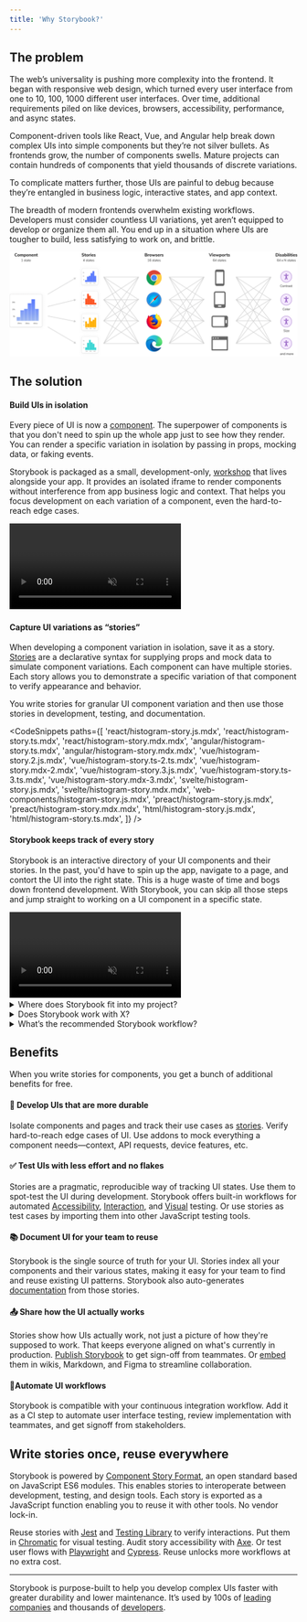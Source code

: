 ```yaml
---
title: 'Why Storybook?'
---
```


## The problem

The web’s universality is pushing more complexity into the frontend. It began with responsive web design, which turned every user interface from one to 10, 100, 1000 different user interfaces. Over time, additional requirements piled on like devices, browsers, accessibility, performance, and async states.

Component-driven tools like React, Vue, and Angular help break down complex UIs into simple components but they’re not silver bullets. As frontends grow, the number of components swells. Mature projects can contain hundreds of components that yield thousands of discrete variations.

To complicate matters further, those UIs are painful to debug because they’re entangled in business logic, interactive states, and app context.

The breadth of modern frontends overwhelm existing workflows. Developers must consider countless UI variations, yet aren’t equipped to develop or organize them all. You end up in a situation where UIs are tougher to build, less satisfying to work on, and brittle.

![UI multiverse](./misc-docs-assets/why-storybook/multiverse.png)

## The solution

#### Build UIs in isolation

Every piece of UI is now a [component](https://www.componentdriven.org/). The superpower of components is that you don't need to spin up the whole app just to see how they render. You can render a specific variation in isolation by passing in props, mocking data, or faking events.

Storybook is packaged as a small, development-only, [workshop](https://bradfrost.com/blog/post/a-frontend-workshop-environment/) that lives alongside your app. It provides an isolated iframe to render components without interference from app business logic and context. That helps you focus development on each variation of a component, even the hard-to-reach edge cases.

<video autoPlay muted playsInline loop>
  <source
    src="./misc-docs-assets/why-storybook/whats-a-story.mp4"
    type="video/mp4"
  />
</video>

#### Capture UI variations as “stories”

When developing a component variation in isolation, save it as a story. [Stories](https://github.com/ComponentDriven/csf) are a declarative syntax for supplying props and mock data to simulate component variations. Each component can have multiple stories. Each story allows you to demonstrate a specific variation of that component to verify appearance and behavior.

You write stories for granular UI component variation and then use those stories in development, testing, and documentation.

<!-- prettier-ignore-start -->

<CodeSnippets
  paths={[
    'react/histogram-story.js.mdx',
    'react/histogram-story.ts.mdx',
    'react/histogram-story.mdx.mdx',
    'angular/histogram-story.ts.mdx',
    'angular/histogram-story.mdx.mdx',
    'vue/histogram-story.2.js.mdx',
    'vue/histogram-story.ts-2.ts.mdx',
    'vue/histogram-story.mdx-2.mdx',
    'vue/histogram-story.3.js.mdx',
    'vue/histogram-story.ts-3.ts.mdx',
    'vue/histogram-story.mdx-3.mdx',
    'svelte/histogram-story.js.mdx',
    'svelte/histogram-story.mdx.mdx',
    'web-components/histogram-story.js.mdx',
    'preact/histogram-story.js.mdx',
    'preact/histogram-story.mdx.mdx',
    'html/histogram-story.js.mdx',
    'html/histogram-story.ts.mdx',
  ]}
/>

<!-- prettier-ignore-end -->

#### Storybook keeps track of every story

Storybook is an interactive directory of your UI components and their stories. In the past, you'd have to spin up the app, navigate to a page, and contort the UI into the right state. This is a huge waste of time and bogs down frontend development. With Storybook, you can skip all those steps and jump straight to working on a UI component in a specific state.

<video autoPlay muted playsInline loop>
  <source
    src="./misc-docs-assets/why-storybook/7.0-storybook-hero-video.mp4"
    type="video/mp4"
  />
</video>

<details>
<summary>Where does Storybook fit into my project?</summary>

Storybook is packaged as a small, development-only, [workshop](https://bradfrost.com/blog/post/a-frontend-workshop-environment/) that lives alongside your app. Install it by [running a command](./get-started/install.md).

During development, run it in a separate node process. If you’re working on UI in isolation, the only thing you’ll need to run is Storybook.

</details>

<details>
<summary>Does Storybook work with X?</summary>

Storybook aims to integrate with industry-standard tools and platforms to simplify setup. Thanks to our ambitious developer community, we’ve made significant progress. There are hundreds of [addons](https://storybook.js.org/addons/) and tutorials that walk through how to set up Storybook in all types of projects.

If you’re using a niche framework or a recently launched tool, we might not have an integration for it yet. Consider creating a [proof of concept](./addons/writing-addons.md) yourself first to lead the way for the rest of the community.

</details>

<details>
<summary>What’s the recommended Storybook workflow?</summary>

Every team is different and so is their workflow. Storybook is designed to be incrementally adoptable. Teams can gradually try features to see what works best for them.

Most community members choose a [Component-Driven](https://www.componentdriven.org/) workflow. UIs are developed in isolation from the “bottom up” starting with basic components then progressively combined to assemble pages.

1. Build each component in isolation and write stories for its variations.
2. Compose small components together to enable more complex functionality.
3. Assemble pages by combining composite components.
4. Integrate pages into your project by hooking up data and business logic.

</details>

## Benefits

When you write stories for components, you get a bunch of additional benefits for free.

#### 📝 Develop UIs that are more durable

Isolate components and pages and track their use cases as [stories](./writing-stories/introduction.md). Verify hard-to-reach edge cases of UI. Use addons to mock everything a component needs—context, API requests, device features, etc.

#### ✅ Test UIs with less effort and no flakes

Stories are a pragmatic, reproducible way of tracking UI states. Use them to spot-test the UI during development. Storybook offers built-in workflows for automated [Accessibility](./writing-tests/accessibility-testing.md), [Interaction](./writing-tests/interaction-testing.md), and [Visual](./writing-tests/visual-testing.md) testing. Or use stories as test cases by importing them into other JavaScript testing tools.

#### 📚 Document UI for your team to reuse

Storybook is the single source of truth for your UI. Stories index all your components and their various states, making it easy for your team to find and reuse existing UI patterns. Storybook also auto-generates [documentation](./writing-docs/introduction.md) from those stories.

#### 📤 Share how the UI actually works

Stories show how UIs actually work, not just a picture of how they're supposed to work. That keeps everyone aligned on what's currently in production. [Publish Storybook](./sharing/publish-storybook.md) to get sign-off from teammates. Or [embed](./sharing/embed.md) them in wikis, Markdown, and Figma to streamline collaboration.

#### 🚦Automate UI workflows

Storybook is compatible with your continuous integration workflow. Add it as a CI step to automate user interface testing, review implementation with teammates, and get signoff from stakeholders.

## Write stories once, reuse everywhere

Storybook is powered by [Component Story Format](https://github.com/ComponentDriven/csf), an open standard based on JavaScript ES6 modules. This enables stories to interoperate between development, testing, and design tools. Each story is exported as a JavaScript function enabling you to reuse it with other tools. No vendor lock-in.

Reuse stories with [Jest](https://jestjs.io/) and [Testing Library](https://testing-library.com/) to verify interactions. Put them in [Chromatic](https://www.chromatic.com/) for visual testing. Audit story accessibility with [Axe](https://github.com/dequelabs/axe-core). Or test user flows with [Playwright](https://playwright.dev/) and [Cypress](https://www.cypress.io/). Reuse unlocks more workflows at no extra cost.

---

Storybook is purpose-built to help you develop complex UIs faster with greater durability and lower maintenance. It’s used by 100s of [leading companies](https://storybook.js.org/showcase) and thousands of [developers](https://github.com/storybookjs/storybook/).